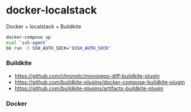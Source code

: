 # docker-localstack
Docker + localstack + Buildkite

``` bash
docker-compose up
eval `ssh-agent`
bk run -E SSH_AUTH_SOCK="$SSH_AUTH_SOCK"
```

### Buildkite
* https://github.com/chronotc/monorepo-diff-buildkite-plugin
* https://github.com/buildkite-plugins/docker-compose-buildkite-plugin
* https://github.com/buildkite-plugins/artifacts-buildkite-plugin

### Docker

